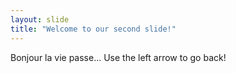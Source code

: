 ```yaml
---
layout: slide
title: "Welcome to our second slide!"
---
```

Bonjour la vie passe...
Use the left arrow to go back!
